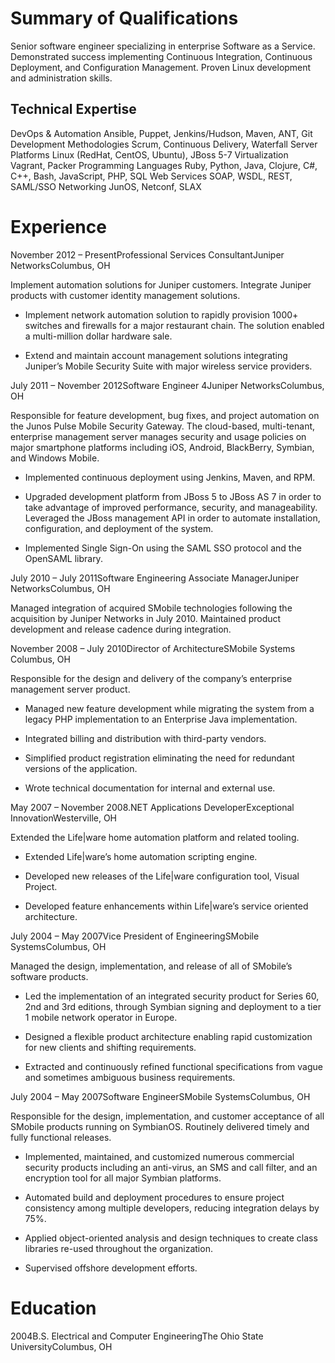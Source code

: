 Summary of Qualifications
=========================

Senior software engineer specializing in enterprise Software as a
Service. Demonstrated success implementing Continuous Integration,
Continuous Deployment, and Configuration Management. Proven Linux
development and administration skills.

Technical Expertise
-------------------

DevOps & Automation Ansible, Puppet, Jenkins/Hudson, Maven, ANT, Git
Development Methodologies Scrum, Continuous Delivery, Waterfall Server
Platforms Linux (RedHat, CentOS, Ubuntu), JBoss 5-7 Virtualization
Vagrant, Packer Programming Languages Ruby, Python, Java, Clojure, C\#,
C++, Bash, JavaScript, PHP, SQL Web Services SOAP, WSDL, REST, SAML/SSO
Networking JunOS, Netconf, SLAX

Experience
==========

November 2012 – PresentProfessional Services ConsultantJuniper
NetworksColumbus, OH

Implement automation solutions for Juniper customers. Integrate Juniper
products with customer identity management solutions.

-   Implement network automation solution to rapidly provision 1000+
    switches and firewalls for a major restaurant chain. The solution
    enabled a multi-million dollar hardware sale.

-   Extend and maintain account management solutions integrating
    Juniper’s Mobile Security Suite with major wireless service
    providers.

July 2011 – November 2012Software Engineer 4Juniper NetworksColumbus, OH

Responsible for feature development, bug fixes, and project automation
on the Junos Pulse Mobile Security Gateway. The cloud-based,
multi-tenant, enterprise management server manages security and usage
policies on major smartphone platforms including iOS, Android,
BlackBerry, Symbian, and Windows Mobile.

-   Implemented continuous deployment using Jenkins, Maven, and RPM.

-   Upgraded development platform from JBoss 5 to JBoss AS 7 in order to
    take advantage of improved performance, security, and manageability.
    Leveraged the JBoss management API in order to automate
    installation, configuration, and deployment of the system.

-   Implemented Single Sign-On using the SAML SSO protocol and the
    OpenSAML library.

July 2010 – July 2011Software Engineering Associate ManagerJuniper
NetworksColumbus, OH

Managed integration of acquired SMobile technologies following the
acquisition by Juniper Networks in July 2010. Maintained product
development and release cadence during integration.

November 2008 – July 2010Director of ArchitectureSMobile Systems
Columbus, OH

Responsible for the design and delivery of the company’s enterprise
management server product.

-   Managed new feature development while migrating the system from a
    legacy PHP implementation to an Enterprise Java implementation.

-   Integrated billing and distribution with third-party vendors.

-   Simplified product registration eliminating the need for redundant
    versions of the application.

-   Wrote technical documentation for internal and external use.

May 2007 – November 2008.NET Applications DeveloperExceptional
InnovationWesterville, OH

Extended the Life|ware home automation platform and related tooling.

-   Extended Life|ware’s home automation scripting engine.

-   Developed new releases of the Life|ware configuration tool, Visual
    Project.

-   Developed feature enhancements within Life|ware’s service oriented
    architecture.

July 2004 – May 2007Vice President of EngineeringSMobile
SystemsColumbus, OH

Managed the design, implementation, and release of all of SMobile’s
software products.

-   Led the implementation of an integrated security product for Series
    60, 2nd and 3rd editions, through Symbian signing and deployment to
    a tier 1 mobile network operator in Europe.

-   Designed a flexible product architecture enabling rapid
    customization for new clients and shifting requirements.

-   Extracted and continuously refined functional specifications from
    vague and sometimes ambiguous business requirements.

July 2004 – May 2007Software EngineerSMobile SystemsColumbus, OH

Responsible for the design, implementation, and customer acceptance of
all SMobile products running on SymbianOS. Routinely delivered timely
and fully functional releases.

-   Implemented, maintained, and customized numerous commercial security
    products including an anti-virus, an SMS and call filter, and an
    encryption tool for all major Symbian platforms.

-   Automated build and deployment procedures to ensure project
    consistency among multiple developers, reducing integration delays
    by 75%.

-   Applied object-oriented analysis and design techniques to create
    class libraries re-used throughout the organization.

-   Supervised offshore development efforts.

Education
=========

2004B.S. Electrical and Computer EngineeringThe Ohio State
UniversityColumbus, OH
